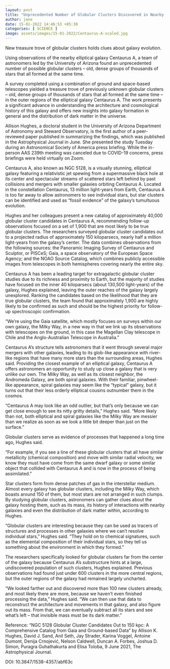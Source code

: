```yaml
---
layout: post
title: "Unprecedented Number of Globular Clusters Discovered in Nearby Galaxy"
author: jane 
date: 15-01-2022 14:46:53 +05:30 
categories: [ SCIENCE ] 
image: assets/images/15-01-2022/Centaurus-A-scaled.jpg
---
```

New treasure trove of globular clusters holds clues about galaxy evolution.

Using observations of the nearby elliptical galaxy Centaurus A, a team of astronomers led by the University of Arizona found an unprecedented number of possible globular clusters – old, dense groups of thousands of stars that all formed at the same time.

A survey completed using a combination of ground and space-based telescopes yielded a treasure trove of previously unknown globular clusters – old, dense groups of thousands of stars that all formed at the same time – in the outer regions of the elliptical galaxy Centaurus A. The work presents a significant advance in understanding the architecture and cosmological history of this galaxy and offers new insights into galaxy formation in general and the distribution of dark matter in the universe.

Allison Hughes, a doctoral student in the University of Arizona Department of Astronomy and Steward Observatory, is the first author of a peer-reviewed paper published in summarizing the findings, which was published in the Astrophysical Journal in June. She presented the study Tuesday during an Astronomical Society of America press briefing. While the in-person AAS 239th meeting was canceled due to COVID-19 concerns, press briefings were held virtually on Zoom.

Centaurus A, also known as NGC 5128, is a visually stunning, elliptical galaxy featuring a relativistic jet spewing from a supermassive black hole at its center and spectacular streams of scattered stars left behind by past collisions and mergers with smaller galaxies orbiting Centaurus A. Located in the constellation Centaurus, 13 million light-years from Earth, Centaurus A is too far away to allow astronomers to see individual stars, but star clusters can be identified and used as “fossil evidence” of the galaxy’s tumultuous evolution.

Hughes and her colleagues present a new catalog of approximately 40,000 globular cluster candidates in Centaurus A, recommending follow-up observations focused on a set of 1,900 that are most likely to be true globular clusters. The researchers surveyed globular cluster candidates out to a projected radius of approximately 150 kiloparsecs, nearly half a million light-years from the galaxy’s center. The data combines observations from the following sources: the Panoramic Imaging Survey of Centaurus and Sculptor, or PISCeS; Gaia, a space observatory of the European Space Agency; and the NOAO Source Catalog, which combines publicly accessible images from telescopes in both hemispheres covering nearly the entire sky.

Centaurus A has been a leading target for extragalactic globular cluster studies due to its richness and proximity to Earth, but the majority of studies have focused on the inner 40 kiloparsecs (about 130,500 light-years) of the galaxy, Hughes explained, leaving the outer reaches of the galaxy largely unexplored. Ranking the candidates based on the likelihood that they are true globular clusters, the team found that approximately 1,900 are highly likely to be confirmed as such and should be the highest priority for follow-up spectroscopic confirmation.

“We’re using the Gaia satellite, which mostly focuses on surveys within our own galaxy, the Milky Way, in a new way in that we link up its observations with telescopes on the ground, in this case the Magellan Clay telescope in Chile and the Anglo-Australian Telescope in Australia.”

Centaurus A’s structure tells astronomers that it went through several major mergers with other galaxies, leading to its glob-like appearance with river-like regions that have many more stars than the surrounding areas, Hughes said. Providing the closest example of an elliptical galaxy, Centaurus A offers astronomers an opportunity to study up close a galaxy that is very unlike our own. The Milky Way, as well as its closest neighbor, the Andromeda Galaxy, are both spiral galaxies. With their familiar, pinwheel-like appearance, spiral galaxies may seem like the “typical” galaxy, but it turns out that their less orderly elliptical cousins outnumber them in the cosmos.

“Centaurus A may look like an odd outlier, but that’s only because we can get close enough to see its nitty gritty details,” Hughes said. “More likely than not, both elliptical and spiral galaxies like the Milky Way are messier than we realize as soon as we look a little bit deeper than just on the surface.”

Globular clusters serve as evidence of processes that happened a long time ago, Hughes said.

“For example, if you see a line of these globular clusters that all have similar metallicity (chemical composition) and move with similar radial velocity, we know they must have come from the same dwarf galaxy or some similar object that collided with Centaurus A and is now in the process of being assimilated.”

Star clusters form from dense patches of gas in the interstellar medium. Almost every galaxy has globular clusters, including the Milky Way, which boasts around 150 of them, but most stars are not arranged in such clumps. By studying globular clusters, astronomers can gather clues about the galaxy hosting them, such as its mass, its history of interactions with nearby galaxies and even the distribution of dark matter within, according to Hughes.

“Globular clusters are interesting because they can be used as tracers of structures and processes in other galaxies where we can’t resolve individual stars,” Hughes said. “They hold on to chemical signatures, such as the elemental composition of their individual stars, so they tell us something about the environment in which they formed.”

The researchers specifically looked for globular clusters far from the center of the galaxy because Centaurus A’s substructure hints at a large, undiscovered population of such clusters, Hughes explained. Previous observations had found just under 600 clusters in the more central regions, but the outer regions of the galaxy had remained largely uncharted.

“We looked farther out and discovered more than 100 new clusters already, and most likely there are more, because we haven’t even finished processing the data,” Hughes said. “We can then use that data to reconstruct the architecture and movements in that galaxy, and also figure out its mass. From that, we can eventually subtract all its stars and see what’s left – that invisible mass must be its dark matter.”

Reference: “NGC 5128 Globular Cluster Candidates Out to 150 kpc: A Comprehensive Catalog from Gaia and Ground-based Data” by Allison K. Hughes, David J. Sand, Anil Seth, Jay Strader, Karina Voggel, Antoine Dumont, Denija Crnojević, Nelson Caldwell, Duncan A. Forbes, Joshua D. Simon, Puragra Guhathakurta and Elisa Toloba, 9 June 2021, The Astrophysical Journal.

DOI: 10.3847/1538-4357/abf63c